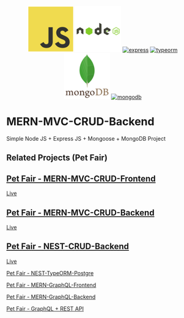 <p align="center">
  <a href="https://developer.mozilla.org/en-US/docs/Web/JavaScript" target="_blank" rel="noreferrer"> <img src="https://raw.githubusercontent.com/devicons/devicon/master/icons/javascript/javascript-original.svg" alt="javascript" width="120" height="120"/></a>
  <a href="https://nodejs.org" target="_blank" rel="noreferrer"><img src="https://raw.githubusercontent.com/devicons/devicon/master/icons/nodejs/nodejs-original-wordmark.svg" alt="nodejs" width="120" height="120"/></a>
  <a href="https://expressjs.com" target="_blank" rel="noreferrer"><img src="https://api.iconify.design/skill-icons/expressjs-dark.svg?color=%23232793" alt="express" width="120" height="120"/></a>
  <a href="https://typeorm.io/" target="_blank" rel="noreferrer"><img src="https://mongoosejs.com/docs/images/favicon/apple-icon-120x120.png" alt="typeorm" width="120" height="120"/></a>
  <a href="https://www.mongodb.com/" target="_blank" rel="noreferrer"><img src="https://raw.githubusercontent.com/devicons/devicon/master/icons/mongodb/mongodb-original-wordmark.svg" alt="mongodb" width="120" height="120"/></a>
  <a href="https://github.com/rahathossenmanik/graphql-and-rest-api" target="_blank" rel="noreferrer"><img src="https://api.iconify.design/dashicons/rest-api.svg?color=%23232793" alt="mongodb" width="120" height="120" /></a>
</p>

# MERN-MVC-CRUD-Backend

Simple Node JS + Express JS + Mongoose + MongoDB Project

## Related Projects (Pet Fair)

## [Pet Fair - MERN-MVC-CRUD-Frontend](https://github.com/rahathossenmanik/1.cat-fair-mern-mvc-crud-frontend)

[Live](https://zzkvcp-3000.csb.app)

## [Pet Fair - MERN-MVC-CRUD-Backend](https://github.com/rahathossenmanik/2.cat-fair-mern-mvc-crud-backend)

[Live](https://w58tnx-6543.csb.app/api)

## [Pet Fair - NEST-CRUD-Backend](https://github.com/rahathossenmanik/6.cat-fair-nest-mongo-crud)

[Live](https://d65x2w-6543.csb.app/api)

[Pet Fair - NEST-TypeORM-Postgre](https://github.com/rahathossenmanik/7.cat-fair-nest-typeorm-postgre)

[Pet Fair - MERN-GraphQL-Frontend](https://github.com/rahathossenmanik/3.cat-fair-graphql-react-query-request)

[Pet Fair - MERN-GraphQL-Backend](https://github.com/rahathossenmanik/4.cat-fair-mern-graphql-backend)

[Pet Fair - GraphQL + REST API](https://github.com/rahathossenmanik/5.cat-fair-graphql-and-rest-api)
